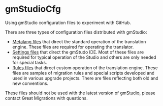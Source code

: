 # gmStudioCfg

Using gmStudio configuration files to experiment with GitHub.

There are three types of configuration files distributed with gmStudio:

* [Metalang files](https://github.com/mjuras/gmStudioCfg/tree/master/Metalang) that direct the standard operation of the translation engine.  These files are required for operating the translator.
* [Settings files](https://github.com/mjuras/gmStudioCfg/tree/master/Settings) that direct the gmStudo IDE.  Most of these files are required for typical operation of the Studio and others are only needed for special tasks.
* [Rules files](https://github.com/mjuras/gmStudioCfg/tree/master/Rules) that direct custom operation of the translation engine.  These files are samples of migration rules and special scripts developed and used in various upgrade projects.  There are files reflecting both old and new conventions. 

These files should not be used with the latest version of gmStudio, please contact Great Migrations with questions.
